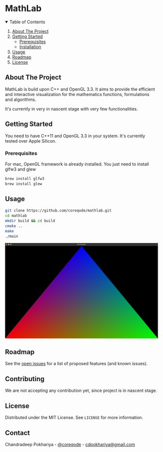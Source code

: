 # MathLab

<!-- TABLE OF CONTENTS -->
<details open="open">
  <summary>Table of Contents</summary>
  <ol>
    <li>
      <a href="#about-the-project">About The Project</a>
    </li>
    <li>
      <a href="#getting-started">Getting Started</a>
      <ul>
        <li><a href="#prerequisites">Prerequisites</a></li>
        <li><a href="#installation">Installation</a></li>
      </ul>
    </li>
    <li><a href="#usage">Usage</a></li>
    <li><a href="#roadmap">Roadmap</a></li>
    <li><a href="#license">License</a></li>
  </ol>
</details>



<!-- ABOUT THE PROJECT -->
## About The Project

MathLab is build upon C++ and OpenGL 3.3. It aims to provide the efficient and interactive visualization for the mathematics functions, formulations and algorithms. 

It's currently in very in nascent stage with very few functionalities. 

<!-- GETTING STARTED -->
## Getting Started

You need to have C++11 and OpenGL 3.3 in your system. It's currently tested over Apple Silicon.

### Prerequisites

For mac, OpenGL framework is already installed. You just need to install glfw3 and glew
```sh
brew install glfw3
brew install glew
```

<!-- USAGE EXAMPLES -->
## Usage

```bash
git clone https://github.com/coreqode/mathlab.git
cd mathlab
mkdir build && cd build
cmake ..
make
./main
```
![](assets/test_image.png?raw=true)
<!-- ROADMAP -->
## Roadmap

See the [open issues](https://github.com/coreqode/mathlab/issues) for a list of proposed features (and known issues).


<!-- CONTRIBUTING -->
## Contributing

We are not accepting any contribution yet, since project is in nascent stage.

<!-- LICENSE -->
## License

Distributed under the MIT License. See `LICENSE` for more information.

<!-- CONTACT -->
## Contact

Chandradeep Pokhariya - [@coreqode](https://twitter.com/coreqode) - cdpokhariya@gmail.com 

